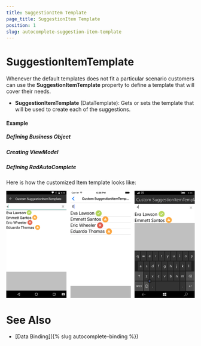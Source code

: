 ```yaml
---
title: SuggestionItem Template
page_title: SuggestionItem Template
position: 1
slug: autocomplete-suggestion-item-template
---
```


# SuggestionItemTemplate

Whenever the default templates does not fit a particular scenario customers can use the **SuggestionItemTemplate** property to define a template that will cover their needs.

- **SuggestionItemTemplate** (DataTemplate): Gets or sets the template that will be used to create each of the suggestions.

#### Example

##### Defining Business Object

<snippet id='autocomplete-data-binding-business-object'/>

##### Creating ViewModel

<snippet id='autocomplete-suggestion-item-template-viewmodel'/>

##### Defining RadAutoComplete

<snippet id='autocomplete-suggestion-item-template'/>
<snippet id='autocomplete-data-binding-codebehind'/>

Here is how the customized Item template looks like:

![Custom template](../images/autocomplete-custom-item-template.png "Custom template")

# See Also

- [Data Binding]({% slug  autocomplete-binding %})